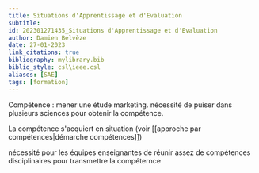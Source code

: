 ```yaml
---
title: Situations d'Apprentissage et d'Evaluation
subtitle:
id: 202301271435_Situations d'Apprentissage et d'Evaluation
author: Damien Belvèze
date: 27-01-2023
link_citations: true
bibliography: mylibrary.bib
biblio_style: csl\ieee.csl
aliases: [SAE]
tags: [formation]
---
```



Compétence : mener une étude marketing. 
nécessité de puiser dans plusieurs sciences pour obtenir la compétence. 

La compétence s'acquiert en situation (voir [[approche par compétences|démarche compétences]])

nécessité pour les équipes enseignantes de réunir assez de compétences disciplinaires pour transmettre la compéternce


